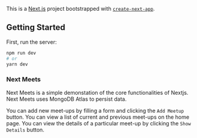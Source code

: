This is a [Next.js](https://nextjs.org/) project bootstrapped with [`create-next-app`](https://github.com/vercel/next.js/tree/canary/packages/create-next-app).

## Getting Started

First, run the server:

```bash
npm run dev
# or
yarn dev
```

### Next Meets

Next Meets is a simple demonstation of the core functionalities of Nextjs.
Next Meets uses MongoDB Atlas to persist data.

You can add new meet-ups by filling a form and clicking the `Add Meetup` button.
You can view a list of current and previous meet-ups on the home page.
You can view the details of a particular meet-up by clicking the `Show Details` button.